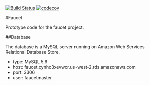 [![Build Status](https://travis-ci.com/Apollo-America/faucet-server.svg?token=wvp2jtCKuKyGwy1QLCLk&branch=master)](https://travis-ci.com/Apollo-America/faucet-server) [![codecov](https://codecov.io/gh/Apollo-America/faucet-server/branch/master/graph/badge.svg?token=JSaplyqRDt)](https://codecov.io/gh/Apollo-America/faucet-server)

#Faucet

Prototype code for the faucet project.

##Database

The database is a MySQL server running on Amazon Web Services Relational Database Store.

* type: MySQL 5.6
* host: faucet.cynho3xevwcr.us-west-2.rds.amazonaws.com
* port: 3306
* user: faucetmaster
